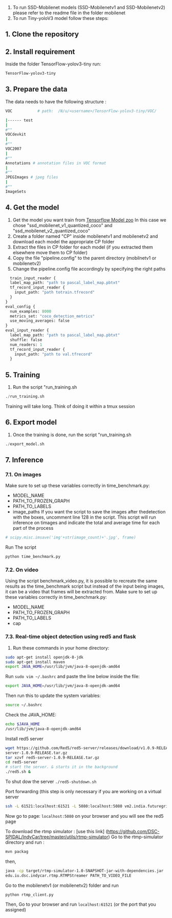 1. To run SSD-Mobilenet models (SSD-Mobilenetv1 and SSD-Mobilenetv2) please refer to the readme file in the folder mobilenet
2. To run Tiny-yoloV3 model  follow these steps: 

## 1. Clone the repository
## 2. Install requirement 
Inside the folder TensorFlow-yolov3-tiny run: 

```bash
TensorFlow-yolov3-tiny
```

## 3. Prepare the data 
The data needs to have the following structure :

```bash
VOC           # path:  /N/u/<username>/TensorFlow-yolov3-tiny/VOC/

|------ test
|    
#""
VOCdevkit
|       
#""
VOC2007
|       
#""
Annotations # annotation files in VOC format
|       
#""
JPEGImages # jpeg files
|       
#""
ImageSets                   
```


## 4. Get the model
1. Get the model you want train from [Tensorflow Model zoo](https://github.com/tensorflow/models/blob/master/research/object_detection/g3doc/detection_model_zoo.md)
In this case we chose "ssd_mobilenet_v1_quantized_coco" and "ssd_mobilenet_v2_quantized_coco"
2. Create a folder named "CP" inside mobilenetv1 and mobilenetv2 and download each model the appropriate CP folder
3. Extract the files in CP folder for each model (if you extracted them elsewhere move them to CP folder)
4. Copy the file "pipeline.config" to the parent directory (mobilnetv1 or mobilenetv2)
5. Change the pipeline.config file accordingly by specifying the right paths

```python 
  train_input_reader {
  label_map_path: "path to pascal_label_map.pbtxt"
  tf_record_input_reader {
    input_path: "path totrain.tfrecord"
  }
}
eval_config {
  num_examples: 8000
  metrics_set: "coco_detection_metrics"
  use_moving_averages: false
}
eval_input_reader {
  label_map_path: "path to pascal_label_map.pbtxt"
  shuffle: false
  num_readers: 1
  tf_record_input_reader {
    input_path: "path to val.tfrecord"
  }
  ```
 ## 5. Training 
 1. Run the script "run_training.sh
 ```python 
./run_training.sh                       
```
Training will take long. Think of doing it within a tmux session

## 6. Export model
 1. Once the training is done, run the script "run_training.sh
 ```python 
./export_model.sh                      
```
## 7. Inference
### 7.1. On images
Make sure to set up these variables correctly in time_benchmark.py: 
 * MODEL_NAME
 * PATH_TO_FROZEN_GRAPH
 * PATH_TO_LABELS
 * image_paths
If you want the script to save the images after thedetection with the boxes, uncomment line 128 in the script. 
This script will run inference on timages and indicate the total and average time for each part of the process
```python 
# scipy.misc.imsave('img'+str(image_count)+'.jpg', frame)               
```
Run The script
```python 
python time_benchmark.py                  
```
### 7.2. On video
Using the script benchmark_video.py, it is possible to recreate the same results as the time_benchmark script but instead of the input being images, it can be a video that frames will be extracted from.
Make sure to set up these variables correctly in time_benchmark.py: 
 * MODEL_NAME
 * PATH_TO_FROZEN_GRAPH
 * PATH_TO_LABELS
 * cap 

### 7.3. Real-time object detection using red5 and flask 
1. Run these commands in your home directory:
``` bash
sudo apt-get install openjdk-8-jdk
sudo apt-get install maven
export JAVA_HOME=/usr/lib/jvm/java-8-openjdk-amd64
```
Run ``sudo vim ~/.bashrc`` and paste the line below inside the file:
```bash
export JAVA_HOME=/usr/lib/jvm/java-8-openjdk-amd64

```
Then run this to update the system variables:
``` bash
source ~/.bashrc

```
Check the JAVA_HOME:
```bash 
echo $JAVA_HOME
/usr/lib/jvm/java-8-openjdk-amd64
```


Install red5 server
```bash
wget https://github.com/Red5/red5-server/releases/download/v1.0.9-RELEASE/red5-
server-1.0.9-RELEASE.tar.gz
tar xzvf red5-server-1.0.9-RELEASE.tar.gz
cd red5-server
# start the server. & starts it in the background
./red5.sh &
```
To shut dow the server ``./red5-shutdown.sh``

Port forwarding  (this step is only necessary if you are working on a virtual server
```bash
ssh -L 61521:localhost:61521 -L 5080:localhost:5080 vm2.india.futuregrid.org
```
Now go to page: ``localhost:5080`` on your browser and you will see the red5 page

To download the rtmp simulator : [use this link] (https://github.com/DSC-SPIDAL/IndyCar/tree/master/utils/rtmp-simulator)
Go to the rtmp-simulator directory and run :
```bash
mvn packag

```
then, 
```bash 
java -cp target/rtmp-simulator-1.0-SNAPSHOT-jar-with-dependencies.jar
edu.iu.dsc.indycar.rtmp.RTMPStreamer PATH_TO_VIDEO_FILE
```
Go to the mobilenetv1 (or mobilenetv2) folder and run
```bash
python rtmp_client.py

```
Then, Go to your browser  and run ``localhost:61521`` (or the port that you assigned) 
